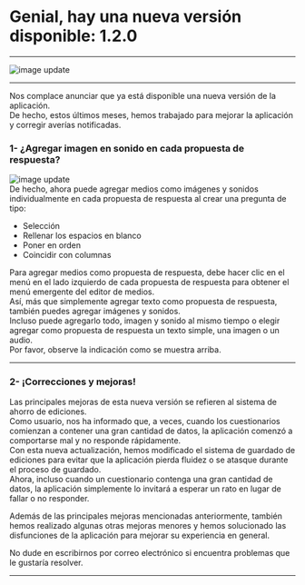 # Genial, hay una nueva versión disponible: 1.2.0

---
![image update][image]  

---

Nos complace anunciar que ya está disponible una nueva versión de la aplicación.  
De hecho, estos últimos meses, hemos trabajado para mejorar la aplicación y corregir averías notificadas.  


### 1- ¿Agregar imagen en sonido en cada propuesta de respuesta?
![image update][image_media_answer]  
De hecho, ahora puede agregar medios como imágenes y sonidos individualmente en cada propuesta de respuesta al crear una pregunta de tipo:  
* Selección
* Rellenar los espacios en blanco
* Poner en orden
* Coincidir con columnas

Para agregar medios como propuesta de respuesta, debe hacer clic en el menú en el lado izquierdo de cada propuesta de respuesta para obtener el menú emergente del editor de medios.  
Así, más que simplemente agregar texto como propuesta de respuesta, también puedes agregar imágenes y sonidos.  
Incluso puede agregarlo todo, imagen y sonido al mismo tiempo o elegir agregar como propuesta de respuesta un texto simple, una imagen o un audio.  
Por favor, observe la indicación como se muestra arriba.  

---

### 2- ¡Correcciones y mejoras!
Las principales mejoras de esta nueva versión se refieren al sistema de ahorro de ediciones.  
Como usuario, nos ha informado que, a veces, cuando los cuestionarios comienzan a contener una gran cantidad de datos, la aplicación comenzó a comportarse mal y no responde rápidamente.  
Con esta nueva actualización, hemos modificado el sistema de guardado de ediciones para evitar que la aplicación pierda fluidez o se atasque durante el proceso de guardado.  
Ahora, incluso cuando un cuestionario contenga una gran cantidad de datos, la aplicación simplemente lo invitará a esperar un rato en lugar de fallar o no responder.  

Además de las principales mejoras mencionadas anteriormente, también hemos realizado algunas otras mejoras menores y hemos solucionado las disfunciones de la aplicación para mejorar su experiencia en general.  

No dude en escribirnos por correo electrónico si encuentra problemas que le gustaría resolver.  

---

[image_correction_colours_code]: https://qcmmaker.qmakertech.com/documentations/update-info/resources/correction_colours_code.png
[image_play_using]: https://qcmmaker.qmakertech.com/documentations/update-info/resources/play_using.png
[image_advanced_randomization]: https://qcmmaker.qmakertech.com/documentations/update-info/resources/advanced_randomization.png
[details_compatv3]: https://qcmmaker.qmakertech.com/documentations/compat-v3/readme.md
[play_modes]: https://qcmmaker.qmakertech.com/documentations/play-modes/body-FR.md
[details_pro]: https://qcmmaker.qmakertech.com/documentations/advantages-qcmmaker-pro/body.md
[pro_qcm_file]: https://qcmmaker.qmakertech.com/qcmfiles/Just_for_fun.qcm
[GooglePlayPro]: https://play.google.com/store/apps/details?id=com.qmaker.qcm.maker
[GooglePlay]: https://play.google.com/store/apps/details?id=com.devup.qcm.maker
[image]: https://qcmmaker.qmakertech.com/notifications/app-update/resources/upgrade2.png
[image_media_answer]: https://qcmmaker.qmakertech.com/documentations/update-info/resources/edit_media_answer.png
[apk]: https://qcmmaker.qmakertech.com/notifications/app-update/resources/qcmmaker-release.apk
